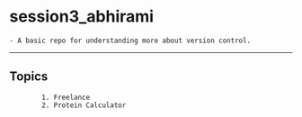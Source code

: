 # session3_abhirami
    - A basic repo for understanding more about version control.
---

## Topics

            1. Freelance
            2. Protein Calculator

